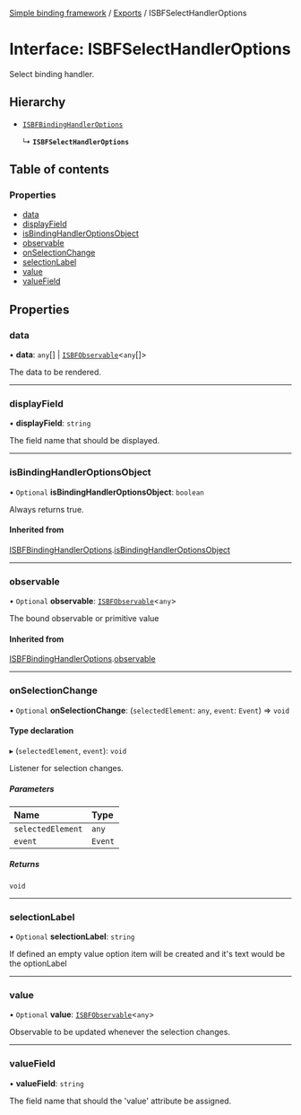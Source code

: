 [Simple binding framework](../README.md) / [Exports](../modules.md) / ISBFSelectHandlerOptions

# Interface: ISBFSelectHandlerOptions

Select binding handler.

## Hierarchy

- [`ISBFBindingHandlerOptions`](ISBFBindingHandlerOptions.md)

  ↳ **`ISBFSelectHandlerOptions`**

## Table of contents

### Properties

- [data](ISBFSelectHandlerOptions.md#data)
- [displayField](ISBFSelectHandlerOptions.md#displayfield)
- [isBindingHandlerOptionsObject](ISBFSelectHandlerOptions.md#isbindinghandleroptionsobject)
- [observable](ISBFSelectHandlerOptions.md#observable)
- [onSelectionChange](ISBFSelectHandlerOptions.md#onselectionchange)
- [selectionLabel](ISBFSelectHandlerOptions.md#selectionlabel)
- [value](ISBFSelectHandlerOptions.md#value)
- [valueField](ISBFSelectHandlerOptions.md#valuefield)

## Properties

### data

• **data**: `any`[] \| [`ISBFObservable`](ISBFObservable.md)<`any`[]\>

The data to be rendered.

___

### displayField

• **displayField**: `string`

The field name that should be displayed.

___

### isBindingHandlerOptionsObject

• `Optional` **isBindingHandlerOptionsObject**: `boolean`

Always returns true.

#### Inherited from

[ISBFBindingHandlerOptions](ISBFBindingHandlerOptions.md).[isBindingHandlerOptionsObject](ISBFBindingHandlerOptions.md#isbindinghandleroptionsobject)

___

### observable

• `Optional` **observable**: [`ISBFObservable`](ISBFObservable.md)<`any`\>

The bound observable or primitive value

#### Inherited from

[ISBFBindingHandlerOptions](ISBFBindingHandlerOptions.md).[observable](ISBFBindingHandlerOptions.md#observable)

___

### onSelectionChange

• `Optional` **onSelectionChange**: (`selectedElement`: `any`, `event`: `Event`) => `void`

#### Type declaration

▸ (`selectedElement`, `event`): `void`

Listener for selection changes.

##### Parameters

| Name | Type |
| :------ | :------ |
| `selectedElement` | `any` |
| `event` | `Event` |

##### Returns

`void`

___

### selectionLabel

• `Optional` **selectionLabel**: `string`

If defined an empty value option item will be created and it's text would be the optionLabel

___

### value

• `Optional` **value**: [`ISBFObservable`](ISBFObservable.md)<`any`\>

Observable to be updated whenever the selection changes.

___

### valueField

• **valueField**: `string`

The field name that should the 'value' attribute be assigned.
